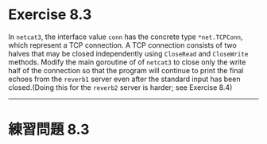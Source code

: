 # Exercise 8.3
In `netcat3`, the interface value `conn` has the concrete type `*net.TCPConn`, which represent a TCP connection. A TCP connection consists of two halves that may be closed independently using `CloseRead` and `CloseWrite` methods. Modify the main goroutine of  of `netcat3` to close only the write half of the connection so that the program will continue to print the final echoes from the `reverb1` server even after the standard input has been closed.(Doing this for the `reverb2` server is harder; see Exercise 8.4)

---
# 練習問題 8.3
